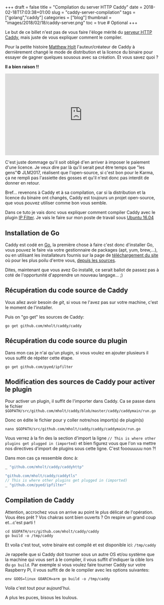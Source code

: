+++
draft = false
title = "Compilation du server HTTP Caddy"
date = 2018-02-18T17:03:38+01:00
slug = "caddy-server-compilation"
tags = ["golang","caddy"]
categories = ["blog"]
thumbnail = "images/2018/02/18/caddy-server.png"
toc = true # Optional
+++


Le but de ce billet n'est pas de vous faire l'éloge mérité du [serveur HTTP Caddy](https://caddyserver.com/), mais juste de vous expliquer comment le compiler.

Pour la petite histoire [Matthew Holt](https://twitter.com/mholt6) l'auteur/créateur de Caddy à dernièrement changé le mode de distribution et la licence du binaire pour essayer de gagner quelques sousous avec sa création. Et vous savez quoi ?

 **Il a bien raison !!** 

 <div style="width:100%;height:0;padding-bottom:53%;position:relative;"><iframe src="https://giphy.com/embed/9HQRIttS5C4Za" width="100%" height="100%" style="position:absolute" frameBorder="0" class="giphy-embed" allowFullScreen></iframe></div>
 
 C'est juste dommage qu'il soit obligé d'en arriver à imposer le paiement d'une licence. Je veux dire par là qu'il serait peut être temps que "les gens"© JLM2017, réalisent que l'open-source, si c'est bon pour le Karma, ça ne rempli pas l'assiette des gosses et qu'il n'est donc pas interdit de donner en retour.
 
Bref... revenons à Caddy et à sa compilation, car si la distribution et la licence du binaire ont changés, Caddy est toujours un projet open-source, que vous pouvez utiliser comme bon vous semble.

Dans ce tuto je vais donc vous expliquer comment compiler Caddy avec le plugin [IP Filter](https://github.com/pyed/ipfilter). Je vais le faire sur mon poste de travail sous [Ubuntu 16.04](https://www.ubuntu.com/)


## Installation de Go

Caddy est codé en [Go](https://golang.org/), la première chose à faire c'est donc d'installer Go, vous pouvez le faire via votre gestionnaire de packages (apt, yum, brew,...), ou en utilisant les installateurs fournis sur la page de [téléchargement du site](https://golang.org/dl/) où pour les plus poilu d'entre vous, [depuis les sources](https://golang.org/doc/install/source).

Dites, maintenant que vous avez Go installé, ce serait ballot de passez pas à coté de l'opportunité d'apprendre un nouveau langage... ;)

## Récupération du code source de Caddy

Vous allez avoir besoin de *git*, si vous ne l'avez pas sur votre machine, c'est le moment de l'installer.

Puis on "go get" les sources de Caddy:

```
go get github.com/mholt/caddy/caddy
```

## Récupération du code source du plugin

Dans mon cas je n'ai qu'un plugin, si vous voulez en ajouter plusieurs il vous suffit de répéter cette étape.

```
go get github.com/pyed/ipfilter
```

## Modification des sources de Caddy pour activer le plugin

Pour activer un plugin, il suffit de l'importer dans Caddy. Ca se passe dans le fichier ```$GOPATH/src/github.com/mholt/caddy/blob/master/caddy/caddymain/run.go```

Donc on édite le fichier pour y coller notre/nos import(s) de plugin(s)

```
nano $GOPATH/src/github.com/mholt/caddy/caddy/caddymain/run.go
```

Vous verrez à la fin des la section d'import la ligne ```// This is where other plugins get plugged in (imported)``` et bien figurez vous que l'on va mettre nos directives d'import de plugins sous cette ligne. C'est fooouuuuu non ?!

Dans mon cas ça ressemble donc à:

```go
_ "github.com/mholt/caddy/caddyhttp"

"github.com/mholt/caddy/caddytls"
// This is where other plugins get plugged in (imported)
_ "github.com/pyed/ipfilter"
```

## Compilation de Caddy

Attention, accrochez vous on arrive au point le plus délicat de l'opération. Vous êtes prêt ? Vos 
chakras sont bien ouverts ? On respire un grand coup et...c'est parti !

```
cd $GOPATH/src/github.com/mholt/caddy/caddy 
go build -o /tmp/caddy
```

Et voila c'est tout, votre binaire est compilé et est disponible ici: ```/tmp/caddy```

Je rappelle que si Caddy doit tourner sous un autre OS et/ou système que la machine qui vous sert à le compiler, il vous suffit d'indiquer la cible lors du ```go build```. Par exemple si vous voulez faire tourner Caddy sur votre Raspberry Pi, il vous suffit de de le compiler avec les options suivantes:

```
env GOOS=linux GOARCH=arm go build -o /tmp/caddy
```
Voila c'est tout pour aujourd'hui.

A plus les puces, bisous les loulous.


